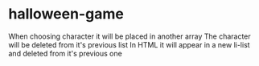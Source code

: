 # halloween-game

When choosing character it will be placed in another array
The character will be deleted from it's previous list 
In HTML it will appear in a new li-list and deleted from it's previous one 
